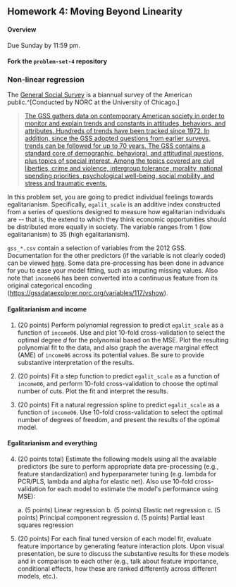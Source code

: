 ## Homework 4: Moving Beyond Linearity

#### Overview

Due Sunday by 11:59 pm.

#### Fork the `problem-set-4` repository

### Non-linear regression

The [General Social Survey](http://gss.norc.org/) is a biannual survey of the American public.^[Conducted by NORC at the University of Chicago.]

> [The GSS gathers data on contemporary American society in order to monitor and explain trends and constants in attitudes, behaviors, and attributes. Hundreds of trends have been tracked since 1972. In addition, since the GSS adopted questions from earlier surveys, trends can be followed for up to 70 years. The GSS contains a standard core of demographic, behavioral, and attitudinal questions, plus topics of special interest. Among the topics covered are civil liberties, crime and violence, intergroup tolerance, morality, national spending priorities, psychological well-being, social mobility, and stress and traumatic events.](http://gss.norc.org/About-The-GSS)

In this problem set, you are going to predict individual feelings towards egalitarianism. Specifically, `egalit_scale` is an additive index constructed from a series of questions designed to measure how egalitarian individuals are -- that is, the extend to which they think economic opportunities should be distributed more equally in society. The variable ranges from 1 (low egalitarianism) to 35 (high egalitarianism).

`gss_*.csv` contain a selection of variables from the 2012 GSS. Documentation for the other predictors (if the variable is not clearly coded) can be viewed [here](https://gssdataexplorer.norc.org/variables/vfilter). Some data pre-processing has been done in advance for you to ease your model fitting, such as imputing missing values. Also note that `income06` has been converted into a continuous feature from its original categorical encoding (https://gssdataexplorer.norc.org/variables/117/vshow).

#### Egalitarianism and income

1. (20 points) Perform polynomial regression to predict `egalit_scale` as a function of `income06`. Use and plot 10-fold cross-validation to select the optimal degree $d$ for the polynomial based on the MSE. Plot the resulting polynomial fit to the data, and also graph the average marginal effect (AME) of `income06` across its potential values. Be sure to provide substantive interpretation of the results.

2. (20 points) Fit a step function to predict `egalit_scale` as a function of `income06`, and perform 10-fold cross-validation to choose the optimal number of cuts. Plot the fit and interpret the results.

3. (20 points) Fit a natural regression spline to predict `egalit_scale` as a function of `income06`. Use 10-fold cross-validation to select the optimal number of degrees of freedom, and present the results of the optimal model.

#### Egalitarianism and everything

4. (20 points total) Estimate the following models using all the available predictors (be sure to perform appropriate data pre-processing (e.g., feature standardization) and hyperparameter tuning (e.g. lambda for PCR/PLS, lambda and alpha for elastic net). Also use 10-fold cross-validation for each model to estimate the model's performance using MSE):
    
    a. (5 points) Linear regression
    b. (5 points) Elastic net regression
    c. (5 points) Principal component regression
    d. (5 points) Partial least squares regression

5. (20 points) For each final tuned version of each model fit, evaluate feature importance by generating feature interaction plots. Upon visual presentation, be sure to discuss the substantive results for these models and in comparison to each other (e.g., talk about feature importance, conditional effects, how these are ranked differently across different models, etc.). 
